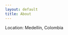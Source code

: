 ```yaml
---
layout: default
title: About
---
```


<div class="about">
  <i class="fas fa-map-marker-alt fa-fw" aria-hidden="true"></i>
  <span class="sr-only">Location:</span>
  Medellín, Colombia
</div>
